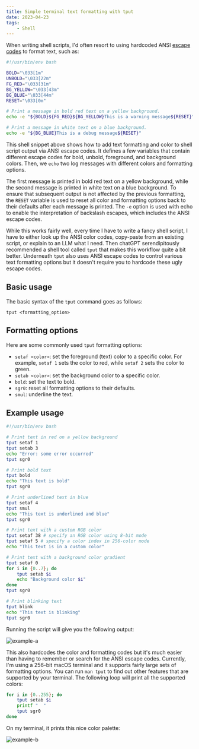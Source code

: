 ```yaml
---
title: Simple terminal text formatting with tput
date: 2023-04-23
tags:
    - Shell
---
```


When writing shell scripts, I'd often resort to using hardcoded ANSI [escape codes] to
format text, such as:

```sh
#!/usr/bin/env bash

BOLD="\033[1m"
UNBOLD="\033[22m"
FG_RED="\033[31m"
BG_YELLOW="\033[43m"
BG_BLUE="\033[44m"
RESET="\033[0m"

# Print a message in bold red text on a yellow background.
echo -e "${BOLD}${FG_RED}${BG_YELLOW}This is a warning message${RESET}"

# Print a message in white text on a blue background.
echo -e "${BG_BLUE}This is a debug message${RESET}"
```

This shell snippet above shows how to add text formatting and color to shell script
output via ANSI escape codes. It defines a few variables that contain different escape
codes for bold, unbold, foreground, and background colors. Then, we `echo` two log
messages with different colors and formatting options.

The first message is printed in bold red text on a yellow background, while the second
message is printed in white text on a blue background. To ensure that subsequent output
is not affected by the previous formatting, the `RESET` variable is used to reset all
color and formatting options back to their defaults after each message is printed.
The `-e` option is used with echo to enable the interpretation of backslash escapes,
which includes the ANSI escape codes.

While this works fairly well, every time I have to write a fancy shell script, I have
to either look up the ANSI color codes, copy-paste from an existing script, or explain
to an LLM what I need. Then chatGPT serendipitously recommended a shell tool called
`tput` that makes this workflow quite a bit better. Underneath `tput` also uses ANSI
escape codes to control various text formatting options but it doesn't require you to
hardcode these ugly escape codes.

## Basic usage

The basic syntax of the `tput` command goes as follows:

```
tput <formatting_option>
```

## Formatting options

Here are some commonly used `tput` formatting options:

* `setaf <color>`: set the foreground (text) color to a specific color. For example,
`setaf 1` sets the color to red, while `setaf 2` sets the color to green.
* `setab <color>`: set the background color to a specific color.
* `bold`: set the text to bold.
* `sgr0`: reset all formatting options to their defaults.
* `smul`: underline the text.

## Example usage

```sh
#!/usr/bin/env bash

# Print text in red on a yellow background
tput setaf 1
tput setab 3
echo "Error: some error occurred"
tput sgr0

# Print bold text
tput bold
echo "This text is bold"
tput sgr0

# Print underlined text in blue
tput setaf 4
tput smul
echo "This text is underlined and blue"
tput sgr0

# Print text with a custom RGB color
tput setaf 38 # specify an RGB color using 8-bit mode
tput setaf 5 # specify a color index in 256-color mode
echo "This text is in a custom color"

# Print text with a background color gradient
tput setaf 0
for i in {0..7}; do
    tput setab $i
    echo "Background color $i"
done
tput sgr0

# Print blinking text
tput blink
echo "This text is blinking"
tput sgr0
```

Running the script will give you the following output:

![example-a]

This also hardcodes the color and formatting codes but it's much easier than having to
remember or search for the ANSI escape codes. Currently, I'm using a 256-bit macOS
terminal and it supports fairly large sets of formatting options. You can run `man tput`
to find out other features that are supported by your terminal. The following loop will
print all the supported colors:

```sh
for i in {0..255}; do
    tput setab $i
    printf "  "
    tput sgr0
done
```

On my terminal, it prints this nice color palette:

![example-b]

[escape codes]: https://gist.github.com/fnky/458719343aabd01cfb17a3a4f7296797
[example-a]: https://user-images.githubusercontent.com/30027932/233862459-4035a81d-d2e9-40a7-9fe3-c68775c5e19c.png
[example-b]: https://user-images.githubusercontent.com/30027932/233863008-32dbb414-f94f-4644-899f-1211bc38ec02.png
